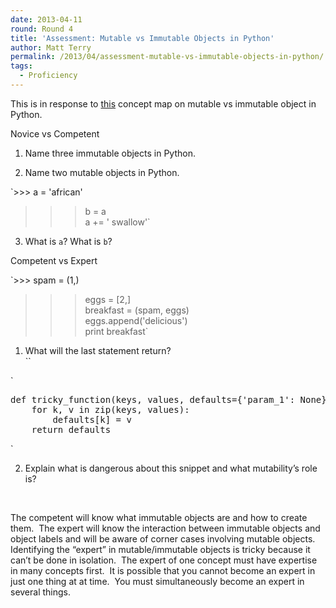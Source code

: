 ```yaml
---
date: 2013-04-11
round: Round 4
title: 'Assessment: Mutable vs Immutable Objects in Python'
author: Matt Terry
permalink: /2013/04/assessment-mutable-vs-immutable-objects-in-python/
tags:
  - Proficiency
---
```

This is in response to [this][1] concept map on mutable vs immutable object in Python.

Novice vs Competent

1. Name three immutable objects in Python.

2. Name two mutable objects in Python.

`>>> a = 'african'<br />
>>> b = a<br />
>>> a += ' swallow'`

3. What is `a`? What is `b`?

Competent vs Expert

`>>> spam = (1,)<br />
>>> eggs = [2,]<br />
>>> breakfast = (spam, eggs)<br />
>>> eggs.append('delicious')<br />
>>> print breakfast`

1) What will the last statement return?  
``

`
<pre>
def tricky_function(keys, values, defaults={'param_1': None}):
    for k, v in zip(keys, values):
        defaults[k] = v
    return defaults
</pre>
<p>`

2) Explain what is dangerous about this snippet and what mutability&#8217;s role is?

&nbsp;

The competent will know what immutable objects are and how to create them.  The expert will know the interaction between immutable objects and object labels and will be aware of corner cases involving mutable objects.  Identifying the &#8220;expert&#8221; in mutable/immutable objects is tricky because it can&#8217;t be done in isolation.  The expert of one concept must have expertise in many concepts first.  It is possible that you cannot become an expert in just one thing at at time.  You must simultaneously become an expert in several things.

 [1]: http://teaching.software-carpentry.org/2013/03/27/concept-map-mutable-and-immutable-objects-in-python/
